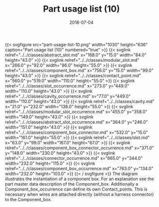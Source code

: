 ﻿---
title: Part usage list (10)
toc: false
type: specs
layout: diagram
date: "2018-07-04"
draft: false
specification: KBL
version: 2.5
documentType: "Recommendation"
elementType: Diagram
classes:
  - Abstract_slot
  - Modular_slot
  - Component_box
  - Contact_point
  - Slot_occurrence
  - Cavity_occurrence
  - Cavity
  - Modular_slot_occurrence
  - Abstract_slot_occurrence
  - Component_box_connector
  - Slot
  - Component_box_connector_occurrence
  - Connector_occurrence
  - Component_box_occurrence
menu:
  KBL-2.5:    
    parent: presentation
    identifier: presentation/part-usage-list-10
    weight: 1017 

# Prev/next pager order (if `docs_section_pager` enabled in `params.toml`)
weight: 1017
---
{{< svgfigure src="part-usage-list-10.png" width="1030" height="636" caption="Part usage list (10)" numbered="true" >}}
  {{< svglink relref="../../classes/abstract_slot.md" x="168.0" y="15.0" width="84.0" height="43.0" >}}
  {{< svglink relref="../../classes/modular_slot.md" x="266.0" y="92.0" width="86.0" height="55.0" >}}
  {{< svglink relref="../../classes/component_box.md" x="756.0" y="15.0" width="99.0" height="43.0" >}}
  {{< svglink relref="../../classes/contact_point.md" x="560.0" y="519.0" width="110.0" height="55.0" >}}
  {{< svglink relref="../../classes/slot_occurrence.md" x="273.0" y="449.0" width="110.0" height="43.0" >}}
  {{< svglink relref="../../classes/cavity_occurrence.md" x="77.0" y="449.0" width="110.0" height="43.0" >}}
  {{< svglink relref="../../classes/cavity.md" x="21.0" y="232.0" width="138.0" height="55.0" >}}
  {{< svglink relref="../../classes/modular_slot_occurrence.md" x="455.0" y="358.0" width="149.0" height="43.0" >}}
  {{< svglink relref="../../classes/abstract_slot_occurrence.md" x="364.0" y="246.0" width="151.0" height="43.0" >}}
  {{< svglink relref="../../classes/component_box_connector.md" x="532.0" y="15.0" width="161.0" height="55.0" >}}
  {{< svglink relref="../../classes/slot.md" x="63.0" y="99.0" width="167.0" height="67.0" >}}
  {{< svglink relref="../../classes/component_box_connector_occurrence.md" x="371.0" y="148.0" width="230.0" height="43.0" >}}
  {{< svglink relref="../../classes/connector_occurrence.md" x="665.0" y="344.0" width="232.0" height="115.0" >}}
  {{< svglink relref="../../classes/component_box_occurrence.md" x="763.0" y="134.0" width="232.0" height="103.0" >}}
{{< / svgfigure >}}
The diagram illustrates the instantiation of a component box. For an explanation see the part master data description of the Component_box. Additionally a Component_box_occurrence can define its own Contact_points. This is necessary when wires are attached directly (without a harness connector) to the Component_box.